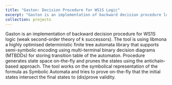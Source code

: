 ```yaml
---
title: "Gaston: Decision Procedure for WS1S Logic"
excerpt: "Gaston is an implementation of backward decision procedure logic for WS1S logic."
collection: projects
---
```


Gaston is an implementation of backward decision procedure for WS1S logic (weak second-order theory
of k successors). The tool is using libmona a highly optimised deterministic finite tree automata
library that supports semi-symbolic encoding using multi-terminal binary decision diagrams (MTBDDs)
for storing transition table of the automaton. Procedure generates state space on-the-fly and
prunes the states using the antichain-based approach. The tool works on the symbolical
representation of the formula as Symbolic Automata and tries to prove on-the-fly that the initial
states intersect the final states to (dis)prove validity.

